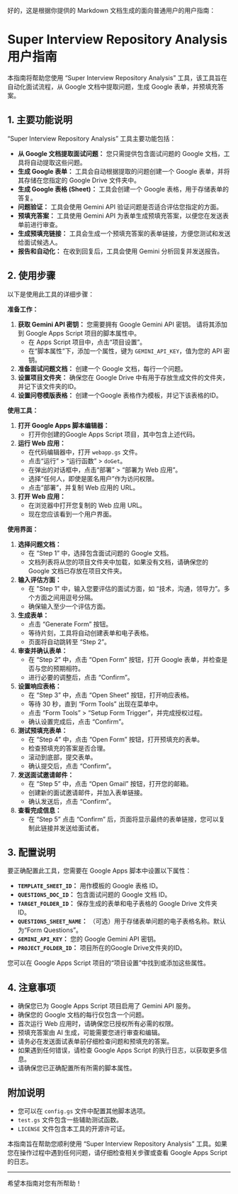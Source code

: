 好的，这是根据你提供的 Markdown 文档生成的面向普通用户的用户指南：

# Super Interview Repository Analysis 用户指南

本指南将帮助您使用 “Super Interview Repository Analysis” 工具，该工具旨在自动化面试流程，从 Google 文档中提取问题，生成 Google 表单，并预填充答案。

## 1. 主要功能说明

“Super Interview Repository Analysis” 工具主要功能包括：

*   **从 Google 文档提取面试问题：** 您只需提供包含面试问题的 Google 文档，工具将自动提取这些问题。
*   **生成 Google 表单：** 工具会自动根据提取的问题创建一个 Google 表单，并将其存储在您指定的 Google Drive 文件夹中。
*   **生成 Google 表格 (Sheet)：** 工具会创建一个 Google 表格，用于存储表单的答复。
*   **问题验证：** 工具会使用 Gemini API 验证问题是否适合评估您指定的方面。
*   **预填充答案：** 工具使用 Gemini API 为表单生成预填充答案，以便您在发送表单前进行审查。
*   **生成预填充链接：** 工具会生成一个预填充答案的表单链接，方便您测试和发送给面试候选人。
*   **报告和自动化：**  在收到回复后，工具会使用 Gemini 分析回复并发送报告。

## 2. 使用步骤

以下是使用此工具的详细步骤：

**准备工作：**

1.  **获取 Gemini API 密钥：** 您需要拥有 Google Gemini API 密钥。 请将其添加到 Google Apps Script 项目的脚本属性中。
    *   在 Apps Script 项目中，点击“项目设置”。
    *   在“脚本属性”下，添加一个属性，键为 `GEMINI_API_KEY`，值为您的 API 密钥。
2.  **准备面试问题文档：** 创建一个 Google 文档，每行一个问题。
3.  **设置项目文件夹：** 确保您在 Google Drive 中有用于存放生成文件的文件夹，并记下该文件夹的ID。
4.  **设置问卷模版表格：** 创建一个Google 表格作为模板，并记下该表格的ID。

**使用工具：**

1.  **打开 Google Apps 脚本编辑器：**
    *   打开你创建的Google Apps Script 项目，其中包含上述代码。
2.  **运行 Web 应用：**
    *   在代码编辑器中，打开 `webapp.gs` 文件。
    *   点击“运行” > “运行函数” > `doGet`。
    *   在弹出的对话框中，点击“部署” > “部署为 Web 应用”。
    *   选择“任何人，即使是匿名用户”作为访问权限。
    *   点击“部署”，并复制 Web 应用的 URL。
3.  **打开 Web 应用：**
    *   在浏览器中打开您复制的 Web 应用 URL。
    *   现在您应该看到一个用户界面。

**使用界面：**

1.  **选择问题文档：**
    *   在 “Step 1” 中，选择包含面试问题的 Google 文档。
    *   文档列表将从您的项目文件夹中加载，如果没有文档，请确保您的 Google 文档已存放在项目文件夹。
2.  **输入评估方面：**
    *   在 "Step 1" 中，输入您要评估的面试方面，如 “技术，沟通，领导力”。多个方面之间用逗号分隔。
    *  确保输入至少一个评估方面。
3.  **生成表单：**
    *   点击 “Generate Form” 按钮。
    *   等待片刻，工具将自动创建表单和电子表格。
    *   页面将自动跳转至 “Step 2”。
4.  **审查并确认表单：**
    *   在 “Step 2” 中，点击 “Open Form” 按钮，打开 Google 表单，并检查是否与您的预期相符。
    *   进行必要的调整后，点击 “Confirm”。
5.  **设置响应表格：**
    *   在 “Step 3” 中，点击 “Open Sheet” 按钮，打开响应表格。
    *   等待 30 秒，直到 “Form Tools” 出现在菜单中。
    *  点击 “Form Tools” > “Setup Form Trigger”，并完成授权过程。
    *  确认设置完成后，点击 “Confirm”。
6.  **测试预填充表单：**
    *   在 “Step 4” 中，点击 “Open Form” 按钮，打开预填充的表单。
    *   检查预填充的答案是否合理。
    *   滚动到底部，提交表单。
    *   确认提交后，点击 “Confirm”。
7. **发送面试邀请邮件：**
    *   在 “Step 5” 中，点击 “Open Gmail” 按钮，打开您的邮箱。
    *   创建新的面试邀请邮件，并加入表单链接。
    *   确认发送后，点击 “Confirm”。
8.  **查看完成信息：**
    *   在 “Step 5” 点击 “Confirm” 后，页面将显示最终的表单链接，您可以复制此链接并发送给面试者。

## 3. 配置说明

要正确配置此工具，您需要在 Google Apps 脚本中设置以下属性：

*   **`TEMPLATE_SHEET_ID`：**  用作模板的 Google 表格 ID。
*   **`QUESTIONS_DOC_ID`：**  包含面试问题的 Google 文档 ID。
*   **`TARGET_FOLDER_ID`：**  保存生成的表单和电子表格的 Google Drive 文件夹 ID。
*   **`QUESTIONS_SHEET_NAME`：** （可选）用于存储表单问题的电子表格名称。默认为“Form Questions”。
*   **`GEMINI_API_KEY`：**  您的 Google Gemini API 密钥。
*   **`PROJECT_FOLDER_ID`：** 项目所在的Google Drive文件夹的ID。

您可以在 Google Apps Script 项目的“项目设置”中找到或添加这些属性。

## 4. 注意事项

*   确保您已为 Google Apps Script 项目启用了 Gemini API 服务。
*   确保您的 Google 文档的每行仅包含一个问题。
*   首次运行 Web 应用时，请确保您已授权所有必需的权限。
*   预填充答案由 AI 生成，可能需要您进行审查和编辑。
*   请务必在发送面试表单前仔细检查问题和预填充的答案。
*   如果遇到任何错误，请检查 Google Apps Script 的执行日志，以获取更多信息。
*   请确保您已正确配置所有所需的脚本属性。

## 附加说明

*   您可以在 `config.gs` 文件中配置其他脚本选项。
*   `test.gs` 文件包含一些辅助测试函数。
*   `LICENSE` 文件包含本工具的开源许可证。

本指南旨在帮助您顺利使用 “Super Interview Repository Analysis” 工具。如果您在操作过程中遇到任何问题，请仔细检查相关步骤或查看 Google Apps Script 的日志。

---

希望本指南对您有所帮助！
